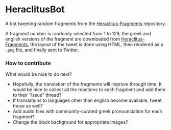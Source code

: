 # HeraclitusBot

A bot tweeting random fragments from the [Heraclitus-Fragments](https://github.com/r03ert0/Heraclitus-Fragments) repository.

A fragment number is randomly selected from 1 to 129,
the greek and english versions of the fragment are
downloaded from [Heraclitus-Fragments](https://github.com/r03ert0/Heraclitus-Fragments),
the layout of the tweet is done using HTML,
then rendered as a `.png` file,
and finally sent to Twitter.

### How to contribute
What would be nice to do next?

* Hopefully, the translation of the fragments will improve through time.
It would be nice to collect all the reactions to each fragment and add
them to their "Issue" thread?
* If translations to languages other than english become available,
tweet those as well?
* Add audio files with community-curated greek pronounciation for each fragment?
* Change the black background for appropriate images?

